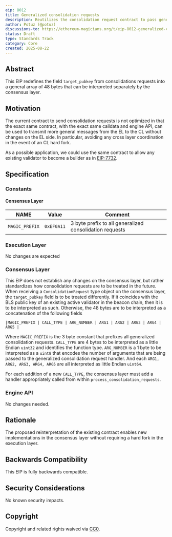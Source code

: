 ```yaml
---
eip: 8012
title: Generalized consolidation requests
description: Reutilizes the consolidation request contract to pass general messages from the EL to the CL.
author: Potuz (@potuz)
discussions-to: https://ethereum-magicians.org/t/eip-8012-generalized-consolidation-requests/25264
status: Draft
type: Standards Track
category: Core
created: 2025-08-22
---
```


## Abstract

This EIP redefines the field `target_pubkey` from consolidations requests into a general array of 48 bytes that can be interpreted separately by the consensus layer.

## Motivation

The current contract to send consolidation requests is not optimized in that the exact same contract, with the exact same calldata and engine API, can be used to transmit more general messages from the EL to the CL without changes on the EL side. In particular, avoiding any cross layer coordination in the event of an CL hard fork.

As a possible application, we could use the same contract to allow any existing validator to become a builder as in [EIP-7732](./eip-7732.md).

## Specification

### Constants

#### Consensus Layer

| NAME | Value | Comment |
| - | - | - |
| `MAGIC_PREFIX` | `0xEF0A11` | 3 byte prefix to all generalized consolidation requests |

### Execution Layer

No changes are expected

### Consensus Layer

This EIP does not establish any changes on the consensus layer, but rather standardizes how consolidation requests are to be treated in the future. When receiving a `ConsolidationRequest` type object on the consensus layer, the `target_pubkey` field is to be treated differently. If it coincides with the BLS public key of an existing active validator in the beacon chain, then it is to be interpreted as such. Otherwise, the 48 bytes are to be interpreted as a concatenation of the following fields

```
|MAGIC_PREFIX | CALL_TYPE | ARG_NUMBER | ARG1 | ARG2 | ARG3 | ARG4 | ARG5 |
```

Where `MAGIC_PREFIX` is the 3 byte constant that prefixes all generalized consolidation requests. `CALL_TYPE` are 4 bytes to be interpreted as a little Endian `uint32` and identifies the function type. `ARG_NUMBER` is a 1 byte to be interpreted as a `uint8` that encodes the number of arguments that are being passed to the generalized consolidation request handler. And each `ARG1, ARG2, ARG3, ARG4, ARG5` are all interpreted as little Endian `uint64`.

For each addition of a new `CALL_TYPE`, the consensus layer must add a handler appropriately called from within `process_consolidation_requests`.

### Engine API

No changes needed.

## Rationale

The proposed reinterpretation of the existing contract enables new implementations in the consensus layer without requiring a hard fork in the execution layer.

## Backwards Compatibility

This EIP is fully backwards compatible.

## Security Considerations

No known security impacts.

## Copyright

Copyright and related rights waived via [CC0](../LICENSE.md).
